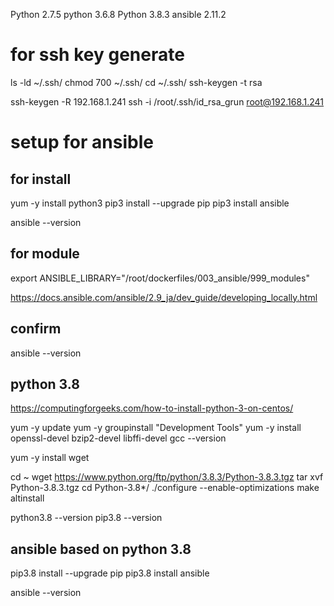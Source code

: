 Python  2.7.5
python  3.6.8
Python  3.8.3
ansible 2.11.2

# for ssh key generate
ls -ld ~/.ssh/
chmod 700 ~/.ssh/
cd ~/.ssh/
ssh-keygen -t rsa


ssh-keygen -R 192.168.1.241
ssh -i /root/.ssh/id_rsa_grun root@192.168.1.241

# setup for ansible
## for install
yum -y install python3
pip3 install --upgrade pip
pip3 install ansible

ansible --version

## for module
export ANSIBLE_LIBRARY="/root/dockerfiles/003_ansible/999_modules"

https://docs.ansible.com/ansible/2.9_ja/dev_guide/developing_locally.html

## confirm
ansible --version
 
## python 3.8
https://computingforgeeks.com/how-to-install-python-3-on-centos/

yum -y update
yum -y groupinstall "Development Tools"
yum -y install openssl-devel bzip2-devel libffi-devel
gcc --version

yum -y install wget

cd ~
wget https://www.python.org/ftp/python/3.8.3/Python-3.8.3.tgz
tar xvf Python-3.8.3.tgz
cd Python-3.8*/
./configure --enable-optimizations
make altinstall

python3.8 --version
pip3.8 --version

## ansible based on python 3.8
pip3.8 install --upgrade pip
pip3.8 install ansible

ansible --version


